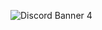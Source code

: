 ![Discord Banner 4](https://discordapp.com/api/guilds/1133683869317595186/widget.png?style=banner4)
